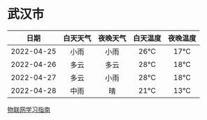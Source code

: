 # 武汉市
|日期|白天天气|夜晚天气|白天温度|夜晚温度|
|:--:|:--:|:--:|:--:|:--:|
|2022-04-25|小雨|小雨|26℃|17℃|
|2022-04-26|多云|多云|28℃|18℃|
|2022-04-27|多云|小雨|28℃|18℃|
|2022-04-28|中雨|晴|21℃|13℃|
 
[物联网学习指南](http://doc.lziqi.top/IoT)
